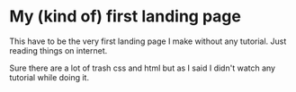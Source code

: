 # My (kind of) first landing page
This have to be the very first landing page I make without any tutorial. Just reading things on internet.

Sure there are a lot of trash css and html but as I said I didn't watch any tutorial while doing it.

